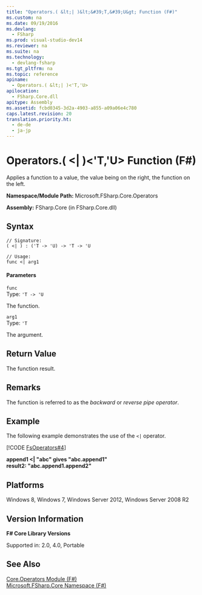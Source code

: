 ```yaml
---
title: "Operators.( &lt;| )&lt;&#39;T,&#39;U&gt; Function (F#)"
ms.custom: na
ms.date: 09/19/2016
ms.devlang: 
  - FSharp
ms.prod: visual-studio-dev14
ms.reviewer: na
ms.suite: na
ms.technology: 
  - devlang-fsharp
ms.tgt_pltfrm: na
ms.topic: reference
apiname: 
  - Operators.( &lt;| )<'T,'U>
apilocation: 
  - FSharp.Core.dll
apitype: Assembly
ms.assetid: fcbd0345-3d2a-4903-a855-a09a06e4c780
caps.latest.revision: 20
translation.priority.ht: 
  - de-de
  - ja-jp
---
```

# Operators.( &lt;| )&lt;&#39;T,&#39;U&gt; Function (F#)
Applies a function to a value, the value being on the right, the function on the left.  
  
 **Namespace/Module Path:** Microsoft.FSharp.Core.Operators  
  
 **Assembly:** FSharp.Core (in FSharp.Core.dll)  
  
## Syntax  
  
```  
// Signature:  
( <| ) : ('T -> 'U) -> 'T -> 'U  
  
// Usage:  
func <| arg1  
```  
  
#### Parameters  
 `func`  
 Type: `'T -> 'U`  
  
 The function.  
  
 `arg1`  
 Type: `'T`  
  
 The argument.  
  
## Return Value  
 The function result.  
  
## Remarks  
 The function is referred to as the *backward* or *reverse pipe operator*.  
  
## Example  
 The following example demonstrates the use of the `<|` operator.  
  
 [!CODE [FsOperators#4](../CodeSnippet/VS_Snippets_Fsharp/fsoperators#4)]  
  
 **append1 <&#124; "abc" gives "abc.append1"**  
**result2: "abc.append1.append2"**   
## Platforms  
 Windows 8, Windows 7, Windows Server 2012, Windows Server 2008 R2  
  
## Version Information  
 **F# Core Library Versions**  
  
 Supported in: 2.0, 4.0, Portable  
  
## See Also  
 [Core.Operators Module (F#)](../Topic/Core.Operators%20Module%20\(F%23\).md)   
 [Microsoft.FSharp.Core Namespace (F#)](../Topic/Microsoft.FSharp.Core%20Namespace%20\(F%23\).md)